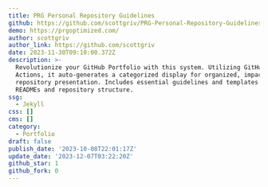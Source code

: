 ```yaml
---
title: PRG Personal Repository Guidelines
github: https://github.com/scottgriv/PRG-Personal-Repository-Guidelines
demo: https://prgoptimized.com/
author: scottgriv
author_link: https://github.com/scottgriv
date: 2023-11-30T09:10:00.372Z
description: >-
  Revolutionize your GitHub Portfolio with this system. Utilizing GitHub
  Actions, it auto-generates a categorized display for organized, impactful
  repository presentation. Includes essential guidelines and templates for
  READMEs and repository structure.
ssg:
  - Jekyll
css: []
cms: []
category:
  - Portfolio
draft: false
publish_date: '2023-10-08T22:01:17Z'
update_date: '2023-12-07T03:22:20Z'
github_star: 1
github_fork: 0
---
```

